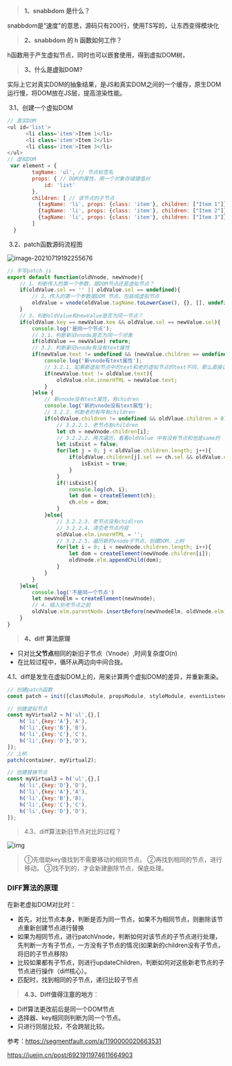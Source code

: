 > **1、snabbdom 是什么？**

snabbdom是“速度"的意思，源码只有200行，使用TS写的，让东西变得模块化



> **2、snabbdom 的 h 函数如何工作？**

h函数用于产生虚拟节点，同时也可以嵌套使用，得到虚拟DOM树，



> **3、什么是虚拟DOM?**

实际上它对真实DOM的抽象结果，是JS和真实DOM之间的一个缓存，原生DOM运行慢，将DOM放在JS层，提高渲染性能。

​	3.1、创建一个虚拟DOM

```javascript
// 真实DOM
<ul id='list'>
      <li class='item'>Item 1</li>
      <li class='item'>Item 2</li>
      <li class='item'>Item 3</li>
</ul>
// 虚拟DOM
 var element = {
        tagName: 'ul', // 节点标签名
        props: { // DOM的属性，用一个对象存储键值对
            id: 'list'
        },
        children: [ // 该节点的子节点
          {tagName: 'li', props: {class: 'item'}, children: ["Item 1"]},
          {tagName: 'li', props: {class: 'item'}, children: ["Item 2"]},
          {tagName: 'li', props: {class: 'item'}, children: ["Item 3"]},
        ]
  }
```

​	3.2、patch函数源码流程图

![image-20210719192255676](https://pic1.zhimg.com/v2-c7569d78e285f075d80f7f8899d2838c_b.png)

```javascript
// 手写patch.js
export default function(oldVnode, newVnode){
	// 1、判断传入的第一个参数，是DOM节点还是虚拟节点？
	if(oldValue.sel == '' || oldValue.sel == undefined){
		// 2、传入的第一个参数是DOM 节点，包装成虚拟节点
		oldValue = vnode(oldValue.tagName.toLowerCase(), {}, [], undefined, oldValue);
	}
	// 3、判断oldValue和newValue是否为同一节点？
	if(oldValue.key == newValue.kee && oldValue.sel == newValue.sel){
		console.log('是同一个节点');
		// 3.1、判断新旧vnode是否为同一个对象
		if(oldValue == newValue) return;
		// 3.2、判断新旧vnode有没有text属性
		if(newValue.text != undefined && (newValue.children == undefined || newValue.children.length == 0)){
			console.log('新vnode有text属性');
			// 3.2.1、如果新虚拟节点中的text和老的虚拟节点的text不同，那么直接让新的text写入老的elm中。如果老的elm中的chilren,那么也会立即消失掉。
			if(newValue.text != oldValue.text){
				oldValue.elm.innerHTML = newValue.text;
			}
		}else {
			// 新vnode没有text属性，有chidren
			console.log('新的vnode没有text属性');
			// 3.2.2、判断老的有咩有children
			if(oldValue.children != undefined && oldVlaue.children > 0){
				// 3.2.2.1、老节点有children
				let ch = newVnode.children[i];
				// 3.2.2.2、再次遍历，看看oldValue 中有没有节点和他是same的
				let isExist = false;
				for(let j = 0; j < oldValue.children.length; j++){
					if(oldValue.children[j].sel == ch.sel && oldValue.children[j].key == ch.key){
						isExist = true;	
					}
				}
				if(!isExist){
					console.log(ch, i);
					let dom = createElement(ch);
					ch.elm = dom;
				}
			}else{
				// 3.2.2.3、老节点没有chidlren
				// 3.2.2.4、清空老节点内容
				oldValue.elm.innerHTML = '';
				// 3.2.2.5、遍历新的vnode子节点，创建DOM，上树
				for(let i = 0; i < newVnode.children.length; i++){
					let dom = createElement(newVnode.children[i]);
					oldVnode.elm.appendChild(dom);
				}
			}
		}
	}else{	
		console.log('不是同一个节点')
		let newVnoElm = createElement(newVnode);
		// 4、插入到老节点之前
		oldValue.elm.parentNode.insertBefore(newVnodeElm, oldVnode.elm);
	}
}
```



> **4、diff 算法原理**

- 只对比**父节点**相同的新旧子节点（Vnode）,时间复杂度O(n)
- 在比较过程中，循环从两边向中间合拢。

​	4.1、diff是发生在虚拟DOM上的，用来计算两个虚拟DOM的差异，并重新熏染。

```javascript
// 创建patch函数
const patch = init([classModule, propsModule, styleModule, eventListenersModule]);

// 创建虚拟节点
const myVirtual2 = h('ul',{},[
	h('li',{key:'A'},'A'),
	h('li',{key:'B'},'B'),
	h('li',{key:'C'},'C'),
	h('li',{key:'D'},'D'),
]);
// 上树
patch(container, myVirtual2);

// 创建替换节点
const myVirtual3 = h('ul',{},[
	h('li',{key:'D'},'D'),
	h('li',{key:'A'},'A'),
	h('li',{key:'B'},'B),
	h('li',{key:'C'},'C'),
	h('li',{key:'D'},'D'),
]);


```



> 4.3、diff算法新旧节点对比的过程？

![img](https://pic3.zhimg.com/v2-4a79bece9b4a8687a7370a47990b661e_b.png)

> ①先借助key值找到不需要移动的相同节点。 ②再找到相同的节点，进行移动。 ③找不到的，才会新建删除节点，保底处理。

### DIFF算法的原理

在新老虚拟DOM对比时：

- 首先，对比节点本身，判断是否为同一节点，如果不为相同节点，则删除该节点重新创建节点进行替换
- 如果为相同节点，进行patchVnode，判断如何对该节点的子节点进行处理，先判断一方有子节点，一方没有子节点的情况(如果新的children没有子节点，将旧的子节点移除)
- 比较如果都有子节点，则进行updateChildren，判断如何对这些新老节点的子节点进行操作（diff核心）。
- 匹配时，找到相同的子节点，递归比较子节点



> **4.3、Diff值得注意的地方**：

- Diff算法更改前后是同一个DOM节点
- 选择器、key相同则判断为同一个节点。
- 只进行同层比较，不会跨层比较。







参考：https://segmentfault.com/a/1190000020663531

https://juejin.cn/post/6921911974611664903



































